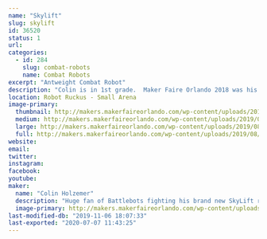 ```yaml
---
name: "Skylift"
slug: skylift
id: 36520
status: 1
url: 
categories:
  - id: 284
    slug: combat-robots
    name: Combat Robots
excerpt: "Antweight Combat Robot"
description: "Colin is in 1st grade.  Maker Faire Orlando 2018 was his first robot fight and Maker Faire 2019 will be his fifth.  This year there are two more bots on the team in addition to SkyLift.  Rainbow Poison (Rylee) and Cliff Flipper (Adam)."
location: Robot Ruckus - Small Arena
image-primary:
  thumbnail: http://makers.makerfaireorlando.com/wp-content/uploads/2019/08/127411-1-150x150.jpg
  medium: http://makers.makerfaireorlando.com/wp-content/uploads/2019/08/127411-1-300x225.jpg
  large: http://makers.makerfaireorlando.com/wp-content/uploads/2019/08/127411-1-1024x768.jpg
  full: http://makers.makerfaireorlando.com/wp-content/uploads/2019/08/127411-1.jpg
website: 
email: 
twitter: 
instagram: 
facebook: 
youtube: 
maker:
  name: "Colin Holzemer"
  description: "Huge fan of Battlebots fighting his brand new SkyLift robot in the Antweight division.  "
  image-primary: http://makers.makerfaireorlando.com/wp-content/uploads/2018/11/ColinPic.jpg
last-modified-db: "2019-11-06 18:07:33"
last-exported: "2020-07-07 11:43:25"
---
```

